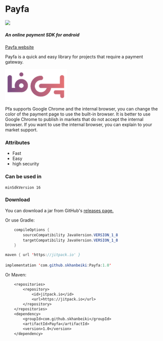 # Payfa
[![](https://jitpack.io/v/skhanbeiki/Payfa.svg)](https://jitpack.io/#skhanbeiki/Payfa)
##### An online payment SDK for android

[Payfa website](https://payfa.com/)

Payfa is a quick and easy library for projects that require a payment gateway.

 ![alt text](https://github.com/skhanbeiki/Payfa/blob/master/images/head.png)
 
Pfa supports Google Chrome and the internal browser, you can change the color of the payment page to use the built-in browser.
It is better to use Google Chrome to publish in markets that do not accept the internal browser.
If you want to use the internal browser, you can explain to your market support.


### Attributes
+ Fast
+ Easy
+ high security

### Can be used in 
```
minSdkVersion 16
```

### Download
You can download a jar from GitHub's [releases page.](https://github.com/skhanbeiki/Payfa/releases)

Or use Gradle:
```java
    compileOptions {
        sourceCompatibility JavaVersion.VERSION_1_8
        targetCompatibility JavaVersion.VERSION_1_8
    }
```

```java
maven { url 'https://jitpack.io' }

implementation 'com.github.skhanbeiki:Payfa:1.0'
```
Or Maven:
```
	<repositories>
		<repository>
		    <id>jitpack.io</id>
		    <url>https://jitpack.io</url>
		</repository>
	</repositories>
    <dependency>
	    <groupId>com.github.skhanbeiki</groupId>
	    <artifactId>Payfa</artifactId>
	    <version>1.0</version>
	</dependency>
```
      
      
    
